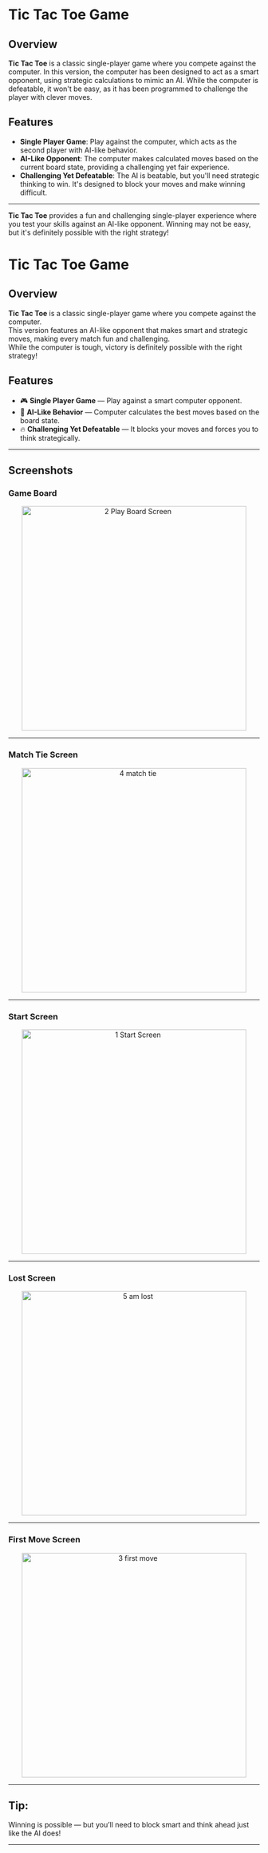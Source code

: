 # Tic Tac Toe Game

## Overview

**Tic Tac Toe** is a classic single-player game where you compete against the computer. In this version, the computer has been designed to act as a smart opponent, using strategic calculations to mimic an AI. While the computer is defeatable, it won't be easy, as it has been programmed to challenge the player with clever moves.

## Features

- **Single Player Game**: Play against the computer, which acts as the second player with AI-like behavior.
- **AI-Like Opponent**: The computer makes calculated moves based on the current board state, providing a challenging yet fair experience.
- **Challenging Yet Defeatable**: The AI is beatable, but you'll need strategic thinking to win. It's designed to block your moves and make winning difficult.

---

**Tic Tac Toe** provides a fun and challenging single-player experience where you test your skills against an AI-like opponent. Winning may not be easy, but it's definitely possible with the right strategy!

# Tic Tac Toe Game

## Overview

**Tic Tac Toe** is a classic single-player game where you compete against the computer.  
This version features an AI-like opponent that makes smart and strategic moves, making every match fun and challenging.  
While the computer is tough, victory is definitely possible with the right strategy!

## Features

- 🎮 **Single Player Game** — Play against a smart computer opponent.
- 🧠 **AI-Like Behavior** — Computer calculates the best moves based on the board state.
- 🔥 **Challenging Yet Defeatable** — It blocks your moves and forces you to think strategically.

---

## Screenshots

### Game Board
<div align="center">
  <img src="https://github.com/user-attachments/assets/5f95079f-3bff-46a7-b33a-3edfc5f13c33" alt="2 Play Board Screen" width="450"/>
</div>

---

### Match Tie Screen
<div align="center">
  <img src="https://github.com/user-attachments/assets/8e1b02a9-f375-4c0b-9212-576b8eb55414" alt="4 match tie" width="450"/>
</div>

---

### Start Screen
<div align="center">
  <img src="https://github.com/user-attachments/assets/4e40860d-ace8-471d-8ee2-8052b3e9e6c7" alt="1 Start Screen" width="450"/>
</div>

---

### Lost Screen
<div align="center">
  <img src="https://github.com/user-attachments/assets/161767e3-8dce-4277-85f1-858fb4a8a10c" alt="5 am lost" width="450"/>
</div>

---

### First Move Screen
<div align="center">
  <img src="https://github.com/user-attachments/assets/5dfd105a-1755-4d1b-a612-d89a65d9be3f" alt="3 first move" width="450"/>
</div>

---

## Tip:
Winning is possible — but you’ll need to block smart and think ahead just like the AI does!

---
